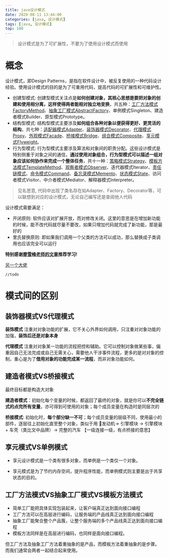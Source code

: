 ```yaml
---
title: java设计模式
date: 2020-08-11 13:44:00
categories: [java, 设计模式] 
tags: [java, 设计模式]
top: 100
---
```


> 设计模式是为了可扩展性，不要为了使用设计模式而使用

# 概念

设计模式，即Design Patterns，是指在软件设计中，被反复使用的一种代码设计经验。使用设计模式的目的是为了可重用代码，提高代码的可扩展性和可维护性。

* 创建型模式: 创建型模式关注点是**如何创建对象，其核心思想是要把对象的创建和使用相分离，这样使得两者能相对独立地变换**，共五种：[工厂方法模式FactoryMethod](/2020/10/27/java设计模式-工厂方法模式)、[抽象工厂模式AbstractFactory](/2020/10/27/java设计模式-抽象工厂模式)、单例模式Singleton、建造者模式Builder、原型模式Prototype。
* 结构型模式: 结构型模式主要涉及**如何组合各种对象以便获得更好、更灵活的结构**，共七种：[适配器模式Adapter](/2020/10/28/java设计模式-适配器模式)、[装饰器模式Decorator](/2020/10/29/java设计模式-装饰器模式)、[代理模式Proxy](/2020/07/16/java设计模式-代理模式)、[外观模式Facade](/2020/10/30/java设计模式-外观模式)、[桥接模式Bridge](/2020/10/30/java设计模式-桥接模式)、[组合模式Composite](/2020/11/02/java设计模式-组合模式)、[享元模式Flyweight](/2020/11/02/java设计模式-享元模式)。
* 行为型模式: 行为型模式主要涉及算法和对象间的职责分配。这些设计模式是特别侧重于对象之间的通信，**通过使用对象组合，行为型模式可以描述一组对象应该如何协作来完成一个整体任务**，共十一种：[策略模式Strategy](/2020/11/03/java设计模式-策略模式)、[模板方法模式TemplateMethod](/2020/11/03/java设计模式-模板方法模式)、[观察者模式Observer](/2020/11/03/java设计模式-观察者模式)、迭代器模式Iterator、[责任链模式](/2020/09/27/java设计模式-责任链模式)、[命令模式Command](/2020/11/03/java设计模式-命令模式)、[备忘录模式Memento](/2020/11/05/java设计模式-备忘录模式)、[状态模式State](/2020/11/05/java设计模式-状态模式)、访问者模式Visitor、中介者模式Mediator、解释器模式Interpreter。

> 见名思意, 代码中出现了类名存在如Adapter、Factory、Decorator等，可以联想到对应的设计模式，无论自己编写还是查阅他人代码
  
设计模式需要满足：
* 开闭原则: 软件应该对扩展开放，而对修改关闭。这里的意思是在增加新功能的时候，能不改代码就尽量不要改，如果只增加代码就完成了新功能，那是最好的
* 里氏替换原则: 即如果我们调用一个父类的方法可以成功，那么替换成子类调用也应该完全可以运行

**特别感谢[廖雪峰老师的文章](https://www.liaoxuefeng.com/wiki/1252599548343744/1264742167474528)推荐学习!**

[另一个大佬](https://www.iteye.com/blog/zz563143188-1847029)

```
//todo
```

# 模式间的区别

## 装饰器模式VS代理模式

**装饰模式** 注重对对象功能的扩展，它不关心外界如何调用，只注重对对象功能的加强，**装饰后还是对象本身**

**代理模式** 注重对对象某一功能的流程把控和辅助。它可以控制对象做某些事，偏重因自己无法完成或自己无需关心，需要他人干涉事件流程，更多的是对对象的控制，重心是为了**借用对象的功能完成某一流程**，而非对象功能如何。

## 建造者模式VS桥接模式

最终目标都是构造大对象

**建造者模式**：初始化每个变量的时候，都返回了最终的对象，就是你可以**不完全链式的点完所有变量**，亦可得到可使用的对象；每个成员变量在构造时是同层次的

**桥接模式**: 初始化时，**每个部分缺一不可**；每个成员变量的层级不同，使用最小的部件，逐层往上初始化直至整个对象，类似于用 发动机-> 引擎模块 ->  引擎模块 + 车壳（类比文中品牌）-> 完整的汽车 【一级连接一级，有点桥接的意思】

## 享元模式VS单例模式

* 享元设计模式是一个类有很多对象，而单例是一个类仅一个对象。

* 享元模式是为了节约内存空间，提升程序性能，而单例模式则主要是出于共享状态的目的。

## 工厂方法模式VS抽象工厂模式VS模板方法模式

* 简单工厂能把具体实现包装起来，让客户端真正达到面向接口编程 
* 工厂方法可以在高层进行编码，让服务端的产品线真正达到面向接口编程 
* 抽象工厂能聚合整个产品簇，让整个服务端的多个产品线真正达到面向接口编程 
* 模板方法同样是在高层进行编码，也同样是面向接口编程。 
  
但工厂方法及抽象工厂方法着重抽象的是产品，而模板方法着重抽象的是步骤。 
而我们通常会两者一起结合起来使用。
